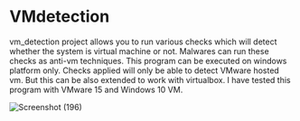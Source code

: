# VMdetection
vm_detection project allows you to run various checks which will detect whether the system is virtual machine or not.
Malwares can run these checks as anti-vm techniques.
This program can be executed on windows platform only. Checks applied will only be able to detect VMware hosted vm. But this can be also extended to work with virtualbox. 
I have tested this program with VMware 15 and Windows 10 VM.

![Screenshot (196)](https://user-images.githubusercontent.com/63304624/82050017-02f48080-96d5-11ea-9c97-d4072b2354a6.png)
